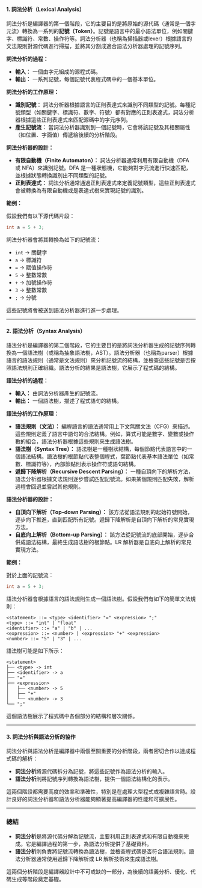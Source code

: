 

#### 1. **詞法分析（Lexical Analysis）**

詞法分析是編譯器的第一個階段，它的主要目的是將原始的源代碼（通常是一個字元流）轉換為一系列的**記號（Token）**。記號是語言中的最小語法單位，例如關鍵字、標識符、常數、操作符等。詞法分析器（也稱為掃描器或lexer）根據語言的文法規則對源代碼進行掃描，並將其分割成適合語法分析器處理的記號序列。

**詞法分析的過程：**

- **輸入：** 一個由字元組成的源程式碼。
- **輸出：** 一系列記號，每個記號代表程式碼中的一個基本單位。

**詞法分析的工作原理：**

- **識別記號：** 詞法分析器根據語言的正則表達式來識別不同類型的記號。每種記號類型（如關鍵字、標識符、數字、符號）都有對應的正則表達式，詞法分析器根據這些正則表達式來匹配源碼中的字元序列。
- **產生記號流：** 當詞法分析器識別到一個記號時，它會將該記號及其相關屬性（如位置、字面值）傳遞給後續的分析階段。

**詞法分析器的設計：**

- **有限自動機（Finite Automaton）：** 詞法分析器通常利用有限自動機（DFA 或 NFA）來識別記號。DFA 是一種狀態機，它能夠對字元流進行快速匹配，並根據狀態轉換識別出不同類型的記號。
- **正則表達式：** 詞法分析通常通過正則表達式來定義記號類型，這些正則表達式會被轉換為有限自動機或是表達式樹來實現記號的識別。

**範例：**

假設我們有以下源代碼片段：

```c
int a = 5 + 3;
```

詞法分析器會將其轉換為如下的記號流：

- `int` → 關鍵字
- `a` → 標識符
- `=` → 賦值操作符
- `5` → 整數常數
- `+` → 加號操作符
- `3` → 整數常數
- `;` → 分號

這些記號將會被送到語法分析器進行進一步處理。

---

#### 2. **語法分析（Syntax Analysis）**

語法分析是編譯器的第二個階段，它的主要目的是將詞法分析器生成的記號序列轉換為一個語法樹（或稱為抽象語法樹，AST）。語法分析器（也稱為parser）根據語言的語法規則（通常是文法規則）來分析記號流的結構，並檢查這些記號是否按照語法規則正確組織。語法分析的結果是語法樹，它展示了程式碼的結構。

**語法分析的過程：**

- **輸入：** 由詞法分析器產生的記號流。
- **輸出：** 一個語法樹，描述了程式語句的結構。

**語法分析的工作原理：**

- **語法規則（文法）：** 編程語言的語法通常用上下文無關文法（CFG）來描述。這些規則定義了語言中語句的合法結構。例如，算式可能是數字、變數或操作數的組合，語法分析器根據這些規則來生成語法樹。
- **語法樹（Syntax Tree）：** 語法樹是一種樹狀結構，每個節點代表語言中的一個語法結構。語法樹的根節點代表整個程式，葉節點代表基本語法單位（如常數、標識符等），內部節點則表示操作符或語句結構。
- **遞歸下降解析（Recursive Descent Parsing）：** 一種自頂向下的解析方法，語法分析器根據文法規則逐步嘗試匹配記號流。如果某個規則匹配失敗，解析過程會回退並嘗試其他規則。

**語法分析器的設計：**

- **自頂向下解析（Top-down Parsing）：** 該方法從語法規則的起始符號開始，逐步向下推進，直到匹配所有記號。遞歸下降解析是自頂向下解析的常見實現方法。
- **自底向上解析（Bottom-up Parsing）：** 該方法從記號流的底部開始，逐步合併成語法結構，最終生成語法樹的根節點。LR 解析器是自底向上解析的常見實現方法。

**範例：**

對於上面的記號流：

```c
int a = 5 + 3;
```

語法分析器會根據語言的語法規則生成一個語法樹。假設我們有如下的簡單文法規則：

```
<statement> ::= <type> <identifier> "=" <expression> ";"
<type> ::= "int" | "float"
<identifier> ::= "a" | "b" | ...
<expression> ::= <number> | <expression> "+" <expression>
<number> ::= "5" | "3" | ...
```

語法樹可能是如下所示：

```
<statement>
├── <type> -> int
├── <identifier> -> a
├── "="
├── <expression>
│   ├── <number> -> 5
│   ├── "+"
│   └── <number> -> 3
└── ";"
```

這個語法樹展示了程式碼中各個部分的結構和層次關係。

---

#### 3. **詞法分析與語法分析的協作**

詞法分析與語法分析是編譯器中兩個至關重要的分析階段，兩者密切合作以達成程式碼的解析：

- **詞法分析**將源代碼拆分為記號，將這些記號作為語法分析的輸入。
- **語法分析**則將記號序列轉換為語法樹，提供一個語法結構化的表示。

這兩個階段都需要高度的效率和準確性，特別是在處理大型程式或複雜語言時。設計良好的詞法分析器和語法分析器能夠顯著提高編譯器的性能和可擴展性。

---

### 總結

- **詞法分析**是將源代碼分解為記號流，主要利用正則表達式和有限自動機來完成。它是編譯過程的第一步，為語法分析提供了基礎資料。
- **語法分析**則負責將記號流轉換為語法樹，並檢查程式碼是否符合語法規則。語法分析器通常使用遞歸下降解析或 LR 解析技術來生成語法樹。

這兩個分析階段是編譯器設計中不可或缺的一部分，為後續的語義分析、優化、代碼生成等階段奠定基礎。